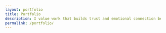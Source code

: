 ```yaml
---
layout: portfolio
title: Portfolio
description: I value work that builds trust and emotional connection between people and the brands they choose to be part of their lives.
permalink: /portfolio/
---
```

